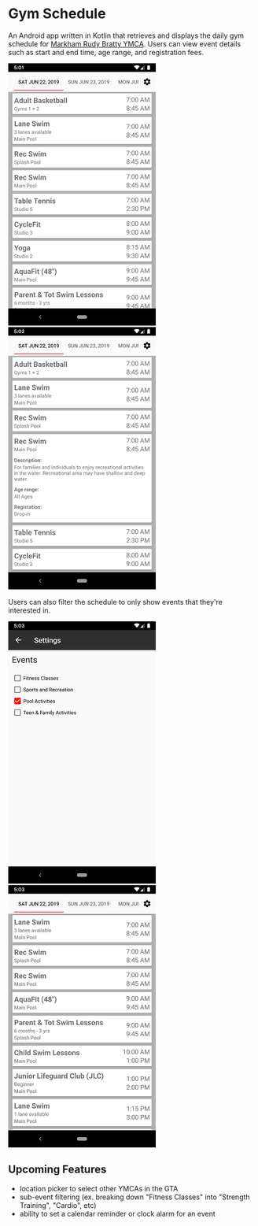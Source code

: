 # Gym Schedule

An Android app written in Kotlin that retrieves and displays the daily gym schedule for [Markham Rudy Bratty YMCA](https://ymcagta.org/find-a-y/markham-rudy-bratty-ymca). Users can view event details such as start and end time, age range, and registration fees.

![full schedule](/images/full_schedule.png) ![expanded event](/images/full_schedule_expanded.png)

Users can also filter the schedule to only show events that they're interested in.

![settings screen](/images/settings_screen.png) ![filtered schedule](/images/filtered_schedule.png)

## Upcoming Features
* location picker to select other YMCAs in the GTA
* sub-event filtering (ex. breaking down "Fitness Classes" into "Strength Training", "Cardio", etc)
* ability to set a calendar reminder or clock alarm for an event
